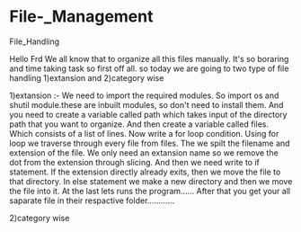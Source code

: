 # File-_Management


File_Handling

Hello Frd We all know that to organize all this files manually. 
It's so boraring and time taking task so first off all. so today we are going to two type of
file handling 1)extansion and 2)category wise



1)extansion :-
We need to import the required modules.
So import os and shutil module.these are inbuilt modules, so don't need to install them.
And you need to create a variable called path which takes input of the directory path that you want to organize.
And then create a variable called files.
Which consists of a list of lines.
Now write a for loop condition.
Using for loop we traverse through every file from files.
The we spilt the filename and extension of the file.
We only need an extansion name so we remove the dot from the extension through slicing.
And then we need write to if statement.
If the extension directly already exits, then we move the file to that directory.
In else statement we make a new directory and then we move the file into it.
At the last lets runs the program......
After that you get your all saparate file in their respactive folder............


2)category wise
